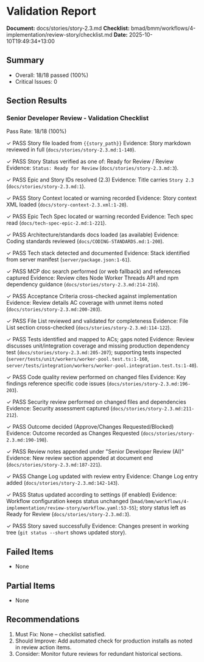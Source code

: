 # Validation Report

**Document:** docs/stories/story-2.3.md
**Checklist:** bmad/bmm/workflows/4-implementation/review-story/checklist.md
**Date:** 2025-10-10T19:49:34+13:00

## Summary
- Overall: 18/18 passed (100%)
- Critical Issues: 0

## Section Results

### Senior Developer Review - Validation Checklist
Pass Rate: 18/18 (100%)

✓ PASS Story file loaded from `{{story_path}}`
Evidence: Story markdown reviewed in full (`docs/stories/story-2.3.md:1-140`).

✓ PASS Story Status verified as one of: Ready for Review / Review
Evidence: `Status: Ready for Review` (`docs/stories/story-2.3.md:3`).

✓ PASS Epic and Story IDs resolved (2.3)
Evidence: Title carries `Story 2.3` (`docs/stories/story-2.3.md:1`).

✓ PASS Story Context located or warning recorded
Evidence: Story context XML loaded (`docs/story-context-2.3.xml:1-20`).

✓ PASS Epic Tech Spec located or warning recorded
Evidence: Tech spec read (`docs/tech-spec-epic-2.md:1-221`).

✓ PASS Architecture/standards docs loaded (as available)
Evidence: Coding standards reviewed (`docs/CODING-STANDARDS.md:1-200`).

✓ PASS Tech stack detected and documented
Evidence: Stack identified from server manifest (`server/package.json:1-61`).

✓ PASS MCP doc search performed (or web fallback) and references captured
Evidence: Review cites Node Worker Threads API and npm dependency guidance (`docs/stories/story-2.3.md:214-216`).

✓ PASS Acceptance Criteria cross-checked against implementation
Evidence: Review details AC coverage with unmet items noted (`docs/stories/story-2.3.md:200-203`).

✓ PASS File List reviewed and validated for completeness
Evidence: File List section cross-checked (`docs/stories/story-2.3.md:114-122`).

✓ PASS Tests identified and mapped to ACs; gaps noted
Evidence: Review discusses unit/integration coverage and missing production dependency test (`docs/stories/story-2.3.md:205-207`); supporting tests inspected (`server/tests/unit/workers/worker-pool.test.ts:1-160`, `server/tests/integration/workers/worker-pool.integration.test.ts:1-40`).

✓ PASS Code quality review performed on changed files
Evidence: Key findings reference specific code issues (`docs/stories/story-2.3.md:196-203`).

✓ PASS Security review performed on changed files and dependencies
Evidence: Security assessment captured (`docs/stories/story-2.3.md:211-212`).

✓ PASS Outcome decided (Approve/Changes Requested/Blocked)
Evidence: Outcome recorded as Changes Requested (`docs/stories/story-2.3.md:190-198`).

✓ PASS Review notes appended under "Senior Developer Review (AI)"
Evidence: New review section appended at document end (`docs/stories/story-2.3.md:187-221`).

✓ PASS Change Log updated with review entry
Evidence: Change Log entry added (`docs/stories/story-2.3.md:142-143`).

✓ PASS Status updated according to settings (if enabled)
Evidence: Workflow configuration keeps status unchanged (`bmad/bmm/workflows/4-implementation/review-story/workflow.yaml:53-55`); story status left as Ready for Review (`docs/stories/story-2.3.md:3`).

✓ PASS Story saved successfully
Evidence: Changes present in working tree (`git status --short` shows updated story).

## Failed Items
- None

## Partial Items
- None

## Recommendations
1. Must Fix: None – checklist satisfied.
2. Should Improve: Add automated check for production installs as noted in review action items.
3. Consider: Monitor future reviews for redundant historical sections.
